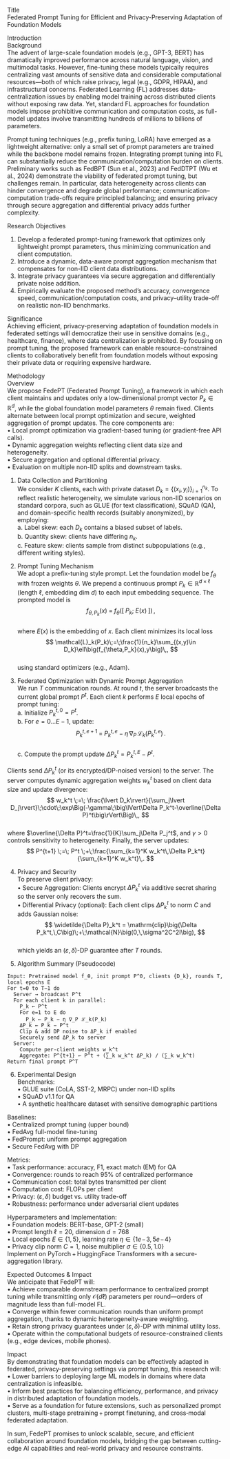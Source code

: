 Title  
Federated Prompt Tuning for Efficient and Privacy-Preserving Adaptation of Foundation Models  

Introduction  
Background  
The advent of large-scale foundation models (e.g., GPT-3, BERT) has dramatically improved performance across natural language, vision, and multimodal tasks. However, fine-tuning these models typically requires centralizing vast amounts of sensitive data and considerable computational resources—both of which raise privacy, legal (e.g., GDPR, HIPAA), and infrastructural concerns. Federated Learning (FL) addresses data-centralization issues by enabling model training across distributed clients without exposing raw data. Yet, standard FL approaches for foundation models impose prohibitive communication and computation costs, as full-model updates involve transmitting hundreds of millions to billions of parameters.  

Prompt tuning techniques (e.g., prefix tuning, LoRA) have emerged as a lightweight alternative: only a small set of prompt parameters are trained while the backbone model remains frozen. Integrating prompt tuning into FL can substantially reduce the communication/computation burden on clients. Preliminary works such as FedBPT (Sun et al., 2023) and FedDTPT (Wu et al., 2024) demonstrate the viability of federated prompt tuning, but challenges remain. In particular, data heterogeneity across clients can hinder convergence and degrade global performance; communication–computation trade-offs require principled balancing; and ensuring privacy through secure aggregation and differential privacy adds further complexity.  

Research Objectives  
1. Develop a federated prompt-tuning framework that optimizes only lightweight prompt parameters, thus minimizing communication and client computation.  
2. Introduce a dynamic, data-aware prompt aggregation mechanism that compensates for non-IID client data distributions.  
3. Integrate privacy guarantees via secure aggregation and differentially private noise addition.  
4. Empirically evaluate the proposed method’s accuracy, convergence speed, communication/computation costs, and privacy–utility trade-off on realistic non-IID benchmarks.  

Significance  
Achieving efficient, privacy-preserving adaptation of foundation models in federated settings will democratize their use in sensitive domains (e.g., healthcare, finance), where data centralization is prohibited. By focusing on prompt tuning, the proposed framework can enable resource-constrained clients to collaboratively benefit from foundation models without exposing their private data or requiring expensive hardware.  

Methodology  
Overview  
We propose FedePT (Federated Prompt Tuning), a framework in which each client maintains and updates only a low-dimensional prompt vector $P_k\in\mathbb{R}^d$, while the global foundation model parameters $\theta$ remain fixed. Clients alternate between local prompt optimization and secure, weighted aggregation of prompt updates. The core components are:  
• Local prompt optimization via gradient-based tuning (or gradient-free API calls).  
• Dynamic aggregation weights reflecting client data size and heterogeneity.  
• Secure aggregation and optional differential privacy.  
• Evaluation on multiple non-IID splits and downstream tasks.  

1. Data Collection and Partitioning  
We consider $K$ clients, each with private dataset $D_k=\{(x_i,y_i)\}_{i=1}^{n_k}$. To reflect realistic heterogeneity, we simulate various non-IID scenarios on standard corpora, such as GLUE (for text classification), SQuAD (QA), and domain-specific health records (suitably anonymized), by employing:  
  a. Label skew: each $D_k$ contains a biased subset of labels.  
  b. Quantity skew: clients have differing $n_k$.  
  c. Feature skew: clients sample from distinct subpopulations (e.g., different writing styles).  

2. Prompt Tuning Mechanism  
We adopt a prefix-tuning style prompt. Let the foundation model be $f_\theta$ with frozen weights $\theta$. We prepend a continuous prompt $P_k\in\mathbb{R}^{d\times \ell}$ (length $\ell$, embedding dim $d$) to each input embedding sequence. The prompted model is  
$$
f_{\theta,P_k}(x)\;=\;f_\theta\big([\;P_k;\;E(x)\;]\big)\,,
$$  
where $E(x)$ is the embedding of $x$. Each client minimizes its local loss  
$$
\mathcal{L}_k(P_k)\;=\;\frac{1}{n_k}\sum_{(x,y)\in D_k}\ell\big(f_{\theta,P_k}(x),y\big)\,,
$$  
using standard optimizers (e.g., Adam).  

3. Federated Optimization with Dynamic Prompt Aggregation  
We run $T$ communication rounds. At round $t$, the server broadcasts the current global prompt $P^t$. Each client $k$ performs $E$ local epochs of prompt tuning:  
  a. Initialize $P_k^{t,0}=P^t$.  
  b. For $e=0\ldots E-1$, update:  
  $$
  P_k^{t,e+1}\;=\;P_k^{t,e}\;-\;\eta\,\nabla_{P}\,\mathcal{L}_k\big(P_k^{t,e}\big)\,.
  $$  
  c. Compute the prompt update $\Delta P_k^t = P_k^{t,E}-P^t$.  

Clients send $\Delta P_k^t$ (or its encrypted/DP-noised version) to the server. The server computes dynamic aggregation weights $w_k^t$ based on client data size and update divergence:  
$$
w_k^t \;=\; \frac{\lvert D_k\rvert}{\sum_j\lvert D_j\rvert}\;\cdot\;\exp\Big(-\gamma\;\big\lVert\Delta P_k^t-\overline{\Delta P}^t\big\rVert\Big)\,,
$$  
where $\overline{\Delta P}^t=\frac{1}{K}\sum_j\Delta P_j^t$, and $\gamma>0$ controls sensitivity to heterogeneity. Finally, the server updates:  
$$
P^{t+1} \;=\; P^t \;+\;\frac{\sum_{k=1}^K w_k^t\,\Delta P_k^t}{\sum_{k=1}^K w_k^t}\,.
$$  

4. Privacy and Security  
To preserve client privacy:  
• Secure Aggregation: Clients encrypt $\Delta P_k^t$ via additive secret sharing so the server only recovers the sum.  
• Differential Privacy (optional): Each client clips $\Delta P_k^t$ to norm $C$ and adds Gaussian noise:  
$$
\widetilde{\Delta P}_k^t = \mathrm{clip}\big(\Delta P_k^t,\,C\big)\;+\;\mathcal{N}\big(0,\,\sigma^2C^2I\big),
$$  
which yields an $(\varepsilon,\delta)$-DP guarantee after $T$ rounds.  

5. Algorithm Summary (Pseudocode)  
```
Input: Pretrained model f_θ, init prompt P^0, clients {D_k}, rounds T, local epochs E
For t=0 to T−1 do
  Server → broadcast P^t
  For each client k in parallel:
    P_k ← P^t
    For e=1 to E do
      P_k ← P_k − η ∇_P ℒ_k(P_k)
    ΔP_k ← P_k − P^t
    Clip & add DP noise to ΔP_k if enabled
    Securely send ΔP_k to server
  Server:
    Compute per-client weights w_k^t
    Aggregate: P^{t+1} ← P^t + (∑_k w_k^t ΔP_k) / (∑_k w_k^t)
Return final prompt P^T
```  

6. Experimental Design  
Benchmarks:  
• GLUE suite (CoLA, SST-2, MRPC) under non-IID splits  
• SQuAD v1.1 for QA  
• A synthetic healthcare dataset with sensitive demographic partitions  

Baselines:  
• Centralized prompt tuning (upper bound)  
• FedAvg full-model fine-tuning  
• FedPrompt: uniform prompt aggregation  
• Secure FedAvg with DP  

Metrics:  
• Task performance: accuracy, F1, exact match (EM) for QA  
• Convergence: rounds to reach 95% of centralized performance  
• Communication cost: total bytes transmitted per client  
• Computation cost: FLOPs per client  
• Privacy: $(\varepsilon,\delta)$ budget vs. utility trade-off  
• Robustness: performance under adversarial client updates  

Hyperparameters and Implementation:  
• Foundation models: BERT-base, GPT-2 (small)  
• Prompt length $\ell=20$, dimension $d=768$  
• Local epochs $E\in\{1,5\}$, learning rate $\eta\in\{1e{\!-\!3},5e{\!-\!4}\}$  
• Privacy clip norm $C=1$, noise multiplier $\sigma\in\{0.5,1.0\}$  
Implement on PyTorch + HuggingFace Transformers with a secure‐aggregation library.  

Expected Outcomes & Impact  
We anticipate that FedePT will:  
• Achieve comparable downstream performance to centralized prompt tuning while transmitting only $\mathcal{O}(d\ell)$ parameters per round—orders of magnitude less than full-model FL.  
• Converge within fewer communication rounds than uniform prompt aggregation, thanks to dynamic heterogeneity‐aware weighting.  
• Retain strong privacy guarantees under $(\varepsilon,\delta)$-DP with minimal utility loss.  
• Operate within the computational budgets of resource-constrained clients (e.g., edge devices, mobile phones).  

Impact  
By demonstrating that foundation models can be effectively adapted in federated, privacy-preserving settings via prompt tuning, this research will:  
• Lower barriers to deploying large ML models in domains where data centralization is infeasible.  
• Inform best practices for balancing efficiency, performance, and privacy in distributed adaptation of foundation models.  
• Serve as a foundation for future extensions, such as personalized prompt clusters, multi-stage pretraining + prompt finetuning, and cross‐modal federated adaptation.  

In sum, FedePT promises to unlock scalable, secure, and efficient collaboration around foundation models, bridging the gap between cutting-edge AI capabilities and real-world privacy and resource constraints.
